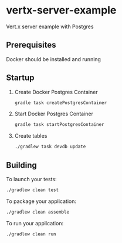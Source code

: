 # vertx-server-example
Vert.x server example with Postgres

## Prerequisites

Docker should be installed and running

## Startup

1. Create Docker Postgres Container
    ```bash
    gradle task createPostgresContainer
    ```
1. Start Docker Postgres Container
    ```bash
    gradle task startPostgresContainer
    ```
1. Create tables
    ```bash
    ./gradlew task devdb update
    ```


## Building

To launch your tests:
```bash
./gradlew clean test
```

To package your application:
```bash
./gradlew clean assemble
```

To run your application:
```bash
./gradlew clean run
```